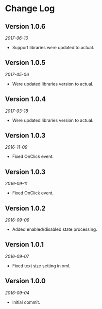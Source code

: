 Change Log
==========
## Version 1.0.6

_2017-06-10_

 * Support libraries were updated to actual.
 
 
## Version 1.0.5

_2017-05-06_

 * Were updated libraries version to actual.
 
 
## Version 1.0.4

_2017-03-18_

 * Were updated libraries version to actual.


## Version 1.0.3

_2016-11-09_

* Fixed OnClick event.


## Version 1.0.3

_2016-09-11_

* Fixed OnClick event.


## Version 1.0.2

_2016-09-09_

* Added enabled/disabled state processing.


## Version 1.0.1

_2016-09-07_

* Fixed text size setting in xml.


## Version 1.0.0

_2016-09-04_

* Initial commit.



